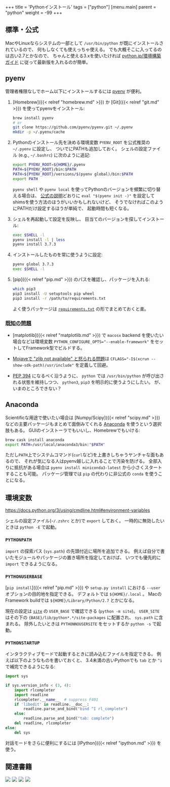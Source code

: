 +++
title = 'Pythonインストール'
tags = ["python"]
[menu.main]
  parent = "python"
  weight = -99
+++

## 標準・公式

MacやLinuxならシステムの一部として
`/usr/bin/python` が既にインストールされているので、
何もしなくても使えっちゃ使える。
でも大概そこに入ってるのは古い2.7とかなので、
ちゃんと使える3.xを使いたければ
[python.jp/環境構築ガイド](https://www.python.jp/install/install.html)
に従って最新版を入れるのが簡単。


## pyenv

管理者権限なしでホーム以下にインストールするには
[pyenv](https://github.com/pyenv/pyenv)
が便利。

1.  [Homebrew]({{< relref "homebrew.md" >}}) か
    [Git]({{< relref "git.md" >}}) を使ってpyenvをインストール:

    ```sh
    brew install pyenv
    # or
    git clone https://github.com/pyenv/pyenv.git ~/.pyenv
    mkdir -p ~/.pyenv/cache
    ```

1.  Pythonのインストール先を決める環境変数
    `PYENV_ROOT` を公式推奨の `~/.pyenv` に設定し、
    ついでにPATHも追加しておく。
    シェルの設定ファイル (e.g., `~/.bashrc`) に次のように追記:

    ```sh
    export PYENV_ROOT=${HOME}/.pyenv
    PATH=${PYENV_ROOT}/bin:$PATH
    PATH=${PYENV_ROOT}/versions/$(pyenv global)/bin:$PATH
    export PATH
    ```

    `pyenv shell` や `pyenv local`
    を使ってPythonのバージョンを頻繁に切り替える場合は、
    [公式の説明](https://github.com/pyenv/pyenv#installation)どおりに
    `eval "$(pyenv init -)"`
    を設定してshimsを使う方法のほうがいいかもしれないけど、
    そうでなければこのようにPATHだけ設定するほうが単純で、
    起動時間も短くなる。

1.  シェルを再起動して設定を反映し、
    目当てのバージョンを探してインストール:

    ```sh
    exec $SHELL -l
    pyenv install -l | less
    pyenv install 3.7.3
    ```

1.  インストールしたものを常に使うように設定:

    ```sh
    pyenv global 3.7.3
    exec $SHELL -l
    ```

1.  [pip]({{< relref "pip.md" >}}) のパスを確認し、パッケージを入れる:

    ```sh
    which pip3
    pip3 install -U setuptools pip wheel
    pip3 install -r /path/to/requirements.txt
    ```

    よく使うパッケージは
    [`requirements.txt`](https://github.com/heavywatal/dotfiles/blob/master/.config/python/requirements.txt)
    の形でまとめておくと楽。


### [既知の問題](https://github.com/pyenv/pyenv/wiki/Common-build-problems)

-   [matplotlib]({{< relref "matplotlib.md" >}}) で
    `macosx` backend を使いたい場合などは環境変数
    `PYTHON_CONFIGURE_OPTS="--enable-framework"`
    をセットしてFramework型でビルドする。

-   [Mojaveで "zlib not available" と怒られる問題](https://github.com/pyenv/pyenv/issues/1219)は
    `CFLAGS="-I$(xcrun --show-sdk-path)/usr/include"` を定義して回避。

-   [PEP 394](https://www.python.org/dev/peps/pep-0394/)
    になるべく沿うように、
    `python` では `/usr/bin/python` が呼び出される状態を維持しつつ、
    `python3`, `pip3` を明示的に使うようにしたい。
    が、いまのところできない？


## Anaconda

Scientificな用途で使いたい場合は
[Numpy/Scipy]({{< relref "scipy.md" >}})
などの主要パッケージもまとめて面倒みてくれる
[Anaconda](https://docs.continuum.io/anaconda/)
を使うという選択肢もある。
GUIのインストーラでもいいし、Homebrewでもいける:

```sh
brew cask install anaconda
export PATH=/usr/local/anaconda3/bin:"$PATH"
```

ただし`PATH`上でシステムコマンド(`curl`など)を上書きしちゃうヤンチャな面もあるので、
それが気になる人はpyenv越しに入れることで汚染を防げる。
全部入りに抵抗がある場合は
`pyenv install miniconda3-latest`
から小さくスタートすることも可能。
パッケージ管理では `pip` の代わりに非公式の `conda` を使うことになる。


## 環境変数

https://docs.python.org/3/using/cmdline.html#environment-variables

シェルの設定ファイル(`~/.zshrc` とか)で `export` しておく。
一時的に無効したいときは `python -E` で起動。

### `PYTHONPATH`

`import` の探索パス (`sys.path`) の先頭付近に場所を追加できる。
例えば自分で書いたモジュールやパッケージの置き場所を指定しておけば、
いつでも優先的に `import` できるようになる。


### `PYTHONUSERBASE`

[`pip install`]({{< relref "pip.md" >}}) や `setup.py install` における
`--user` オプションの目的地を指定できる。
デフォルトでは `${HOME}/.local` 。
MacのFramework buildでは `${HOME}/Library/Python/2.7` とかになる。

現在の設定は
[`site`](https://docs.python.org/3/library/site.html)
の `USER_BASE` で確認できる (`python -m site`)。
`USER_SITE` はその下の `{BASE}/lib/python*.*/site-packages` に配置され、
`sys.path` に含まれる。
除外したいときは `PYTHONNOUSERSITE` をセットするか `python -s` で起動。


### `PYTHONSTARTUP`

インタラクティブモードで起動するときに読み込むファイルを指定できる。
例えば以下のようなものを書いておくと、
3.4未満の古いPythonでも `tab` とか `^i` で補完できるようになる:

```py
import sys

if sys.version_info < (3, 4):
    import rlcompleter
    import readline
    rlcompleter.__name__  # suppress F401
    if 'libedit' in readline.__doc__:
        readline.parse_and_bind("bind ^I rl_complete")
    else:
        readline.parse_and_bind("tab: complete")
    del readline, rlcompleter
else:
    del sys
```

対話モードをさらに便利にするには [IPython]({{< relref "ipython.md" >}}) を使う。


## 関連書籍

<a href="https://www.amazon.co.jp/dp/479738946X/ref=as_li_ss_il?ie=UTF8&qid=1485612008&sr=8-6&keywords=python&linkCode=li3&tag=heavywatal-22&linkId=5ea5e48ecc83b9439f21406b6f57c062" target="_blank"><img border="0" src="//ws-fe.amazon-adsystem.com/widgets/q?_encoding=UTF8&ASIN=479738946X&Format=_SL250_&ID=AsinImage&MarketPlace=JP&ServiceVersion=20070822&WS=1&tag=heavywatal-22" ></a><img src="https://ir-jp.amazon-adsystem.com/e/ir?t=heavywatal-22&l=li3&o=9&a=479738946X" width="1" height="1" border="0" alt="" style="border:none !important; margin:0px !important;" />
<a href="https://www.amazon.co.jp/dp/487311845X/ref=as_li_ss_il?ie=UTF8&linkCode=li3&tag=heavywatal-22&linkId=72a416f5d10a9e84aaab4b3ee9613329&language=ja_JP" target="_blank"><img border="0" src="//ws-fe.amazon-adsystem.com/widgets/q?_encoding=UTF8&ASIN=487311845X&Format=_SL250_&ID=AsinImage&MarketPlace=JP&ServiceVersion=20070822&WS=1&tag=heavywatal-22&language=ja_JP" ></a><img src="https://ir-jp.amazon-adsystem.com/e/ir?t=heavywatal-22&language=ja_JP&l=li3&o=9&a=487311845X" width="1" height="1" border="0" alt="" style="border:none !important; margin:0px !important;" />
<a href="https://www.amazon.co.jp/dp/4873118417/ref=as_li_ss_il?ie=UTF8&linkCode=li3&tag=heavywatal-22&linkId=6b1a04ec880b6c730bd6e80273e30e9c&language=ja_JP" target="_blank"><img border="0" src="//ws-fe.amazon-adsystem.com/widgets/q?_encoding=UTF8&ASIN=4873118417&Format=_SL250_&ID=AsinImage&MarketPlace=JP&ServiceVersion=20070822&WS=1&tag=heavywatal-22&language=ja_JP" ></a><img src="https://ir-jp.amazon-adsystem.com/e/ir?t=heavywatal-22&language=ja_JP&l=li3&o=9&a=4873118417" width="1" height="1" border="0" alt="" style="border:none !important; margin:0px !important;" />
<a href="https://www.amazon.co.jp/dp/4873117488/ref=as_li_ss_il?ie=UTF8&linkCode=li3&tag=heavywatal-22&linkId=2181a50362009e68f507d44fc38716b4&language=ja_JP" target="_blank"><img border="0" src="//ws-fe.amazon-adsystem.com/widgets/q?_encoding=UTF8&ASIN=4873117488&Format=_SL250_&ID=AsinImage&MarketPlace=JP&ServiceVersion=20070822&WS=1&tag=heavywatal-22&language=ja_JP" ></a><img src="https://ir-jp.amazon-adsystem.com/e/ir?t=heavywatal-22&language=ja_JP&l=li3&o=9&a=4873117488" width="1" height="1" border="0" alt="" style="border:none !important; margin:0px !important;" />
